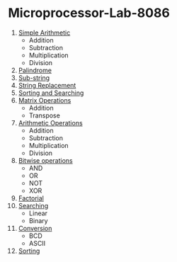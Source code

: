 # Microprocessor-Lab-8086

1. [Simple Arithmetic](/Exp_1)
    - Addition
    - Subtraction
    - Multiplication
    - Division
2. [Palindrome](/Exp_2)
3. [Sub-string](/Exp_3)
4. [String Replacement](/Exp_4)
5. [Sorting and Searching](/Exp_5)
6. [Matrix Operations](/Exp_6)
    - Addition
    - Transpose
    <!-- Multiplication -->
7. [Arithmetic Operations](/Exp_7)
    - Addition
    - Subtraction
    - Multiplication
    - Division
8. [Bitwise operations](/Exp_8)
    - AND
    - OR
    - NOT
    - XOR
9. [Factorial](/Exp_9)
10. [Searching](/Exp_10)
    - Linear
    - Binary
11. [Conversion](/Exp_11)
    - BCD
    - ASCII
12. [Sorting](/Exp_12)